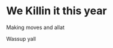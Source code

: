 <!DOCTYPE html>
<html>
<head>
<title> EMoney Worldwide </title>
<meta name="text:Font Size" content"15px"/>
<meta name="Title Size" content"30px"/>
</head>
<h1> We Killin it this year </h1>
<p> Making moves and allat </p>
<body>
  Wassup yall 
</body>
  



</html>

